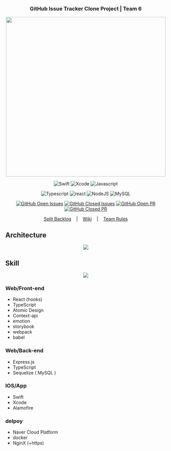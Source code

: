 <center><h3 align="center">GitHub Issue Tracker Clone Project | Team 6</h3></center>

<div align="center">
<img src="https://i.imgur.com/aJLQeaR.png" width="500"/>
</div>

<div align="center">

![Swift](https://img.shields.io/badge/swift-v5.1-orange?logo=swift) ![Xcode](https://img.shields.io/badge/xcode-v12.1-blue?logo=xcode) ![Javascript](https://img.shields.io/badge/javascript-ES6+-yellow?logo=javascript)<br/>

![Typescript](https://img.shields.io/badge/typescript-4.0.5-blue?logo=typescript) ![react](https://img.shields.io/badge/react-16.13-1cf?logo=react) ![NodeJS](https://img.shields.io/badge/node.js-v12.18.3-green?logo=node.js) ![MySQL](https://img.shields.io/badge/mysql-v5.7.32-blue?logo=mysql)

</div>

<div align="center">

[![GitHub Open Issues](https://img.shields.io/github/issues-raw/boostcamp-2020/IssueTracker-06?color=green)](https://github.com/boostcamp-2020/IssueTracker-06/issues) [![GitHub Closed Issues](https://img.shields.io/github/issues-closed-raw/boostcamp-2020/IssueTracker-06?color=red)](https://github.com/boostcamp-2020/IssueTracker-06/issues) [![GitHub Open PR](https://img.shields.io/github/issues-pr-raw/boostcamp-2020/IssueTracker-06?color=green)](https://github.com/boostcamp-2020/IssueTracker-06/issues) [![GitHub Closed PR](https://img.shields.io/github/issues-pr-closed-raw/boostcamp-2020/IssueTracker-06?color=red)](https://github.com/boostcamp-2020/IssueTracker-06/issues)

[Split Backlog](https://docs.google.com/spreadsheets/d/1Lc_6DHLNzZgxQMI99T1LvaeCJdl8z8D6ak8qfG0_a0U/edit#gid=0) &nbsp;&nbsp; | &nbsp;&nbsp; [Wiki](https://github.com/boostcamp-2020/IssueTracker-06/wiki) &nbsp;&nbsp; | &nbsp;&nbsp; [Team Rules](https://github.com/boostcamp-2020/IssueTracker-06/wiki/%F0%9F%93%95-Team-Rule)

</div>

## Architecture

<div align="center">
    <img src="https://user-images.githubusercontent.com/49899406/99019966-e8766380-25a0-11eb-904b-36c08a2f722c.png"/>
</div>

## Skill

<div align="center">
    <img src="https://user-images.githubusercontent.com/49899406/99019976-edd3ae00-25a0-11eb-88c1-40f330f4777a.png"/>
</div>

### Web/Front-end

- React (hooks)
- TypeScript
- Atomic Design
- Context-api
- emotion
- storybook
- webpack
- babel

### Web/Back-end

- Express.js
- TypeScript
- Sequelize ( MySQL )

### IOS/App

- Swift
- Xcode
- Alamofire

### delpoy

- Naver Cloud Platform
- docker
- NginX (+https)

